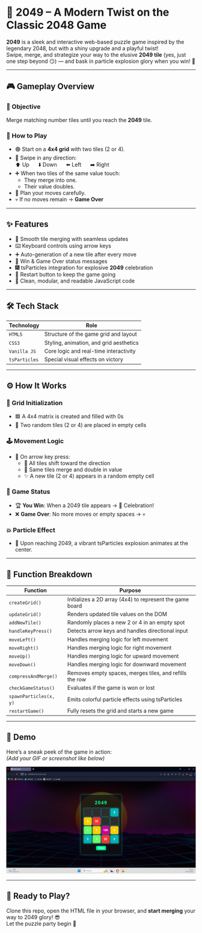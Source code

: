 # 🧠 2049 – A Modern Twist on the Classic 2048 Game

**2049** is a sleek and interactive web-based puzzle game inspired by the legendary 2048, but with a shiny upgrade and a playful twist!  
Swipe, merge, and strategize your way to the elusive **2049 tile** (yes, just one step beyond 😏) — and bask in particle explosion glory when you win! 🎇

---

## 🎮 Gameplay Overview

### 🎯 Objective  
Merge matching number tiles until you reach the **2049** tile.

### 🧩 How to Play

- 🟢 Start on a **4x4 grid** with two tiles (2 or 4).  
- 🔄 Swipe in any direction:  
  ⬆️ Up &nbsp;&nbsp;&nbsp;&nbsp; ⬇️ Down &nbsp;&nbsp;&nbsp;&nbsp; ⬅️ Left &nbsp;&nbsp;&nbsp;&nbsp; ➡️ Right  
- ➕ When two tiles of the same value touch:  
  - They merge into one.  
  - Their value doubles.  
- 🧠 Plan your moves carefully.  
- 💀 If no moves remain → **Game Over**

---

## ✨ Features

- 🔄 Smooth tile merging with seamless updates  
- ⌨️ Keyboard controls using arrow keys  
- ➕ Auto-generation of a new tile after every move  
- 📢 Win & Game Over status messages  
- 🎆 tsParticles integration for explosive **2049** celebration  
- 🔁 Restart button to keep the game going  
- 🧼 Clean, modular, and readable JavaScript code  

---

## 🛠️ Tech Stack

| Technology     | Role                                      |
|----------------|-------------------------------------------|
| `HTML5`        | Structure of the game grid and layout     |
| `CSS3`         | Styling, animation, and grid aesthetics   |
| `Vanilla JS`   | Core logic and real-time interactivity    |
| `tsParticles`  | Special visual effects on victory         |

---

## ⚙️ How It Works

### 🧱 Grid Initialization

- 🟦 A 4x4 matrix is created and filled with 0s  
- 🎲 Two random tiles (2 or 4) are placed in empty cells  

### 🕹️ Movement Logic

- 🔁 On arrow key press:  
  - 🎯 All tiles shift toward the direction  
  - 🔗 Same tiles merge and double in value  
  - ✨ A new tile (2 or 4) appears in a random empty cell  

### 🚦 Game Status

- 🏆 **You Win**: When a 2049 tile appears → 🎉 Celebration!  
- ❌ **Game Over**: No more moves or empty spaces → 💀

### 💥 Particle Effect

- 🌈 Upon reaching 2049, a vibrant tsParticles explosion animates at the center.

---

## 🧪 Function Breakdown

| Function           | Purpose                                                                 |
|--------------------|-------------------------------------------------------------------------|
| `createGrid()`     | Initializes a 2D array (4x4) to represent the game board               |
| `updateGrid()`     | Renders updated tile values on the DOM                                |
| `addNewTile()`     | Randomly places a new 2 or 4 in an empty spot                          |
| `handleKeyPress()` | Detects arrow keys and handles directional input                       |
| `moveLeft()`       | Handles merging logic for left movement                                |
| `moveRight()`      | Handles merging logic for right movement                               |
| `moveUp()`         | Handles merging logic for upward movement                              |
| `moveDown()`       | Handles merging logic for downward movement                            |
| `compressAndMerge()`| Removes empty spaces, merges tiles, and refills the row              |
| `checkGameStatus()`| Evaluates if the game is won or lost                                   |
| `spawnParticles(x, y)` | Emits colorful particle effects using tsParticles              |
| `restartGame()`    | Fully resets the grid and starts a new game                            |

---

## 📸 Demo

Here’s a sneak peek of the game in action:  
*(Add your GIF or screenshot like below)*

![2049 Gameplay Demo](pictures/demo.png)

---

## 🚀 Ready to Play?

Clone this repo, open the HTML file in your browser, and **start merging** your way to 2049 glory! 😎  
Let the puzzle party begin 🎉
